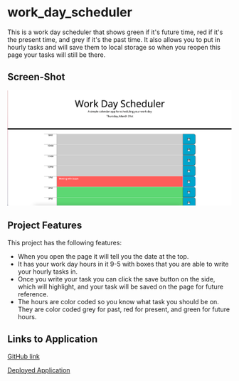 # work_day_scheduler
This is a work day scheduler that shows green if it's future time, red if it's the present time, and grey if it's the past time. It also allows you to put in hourly tasks and will save them to local storage so when you reopen this page your tasks will still be there.

## Screen-Shot

![This photo shows the application in use with things in different rows. It dose not show the coloring because it was after 5 when the photo was captured](./assets/photo1.png)



## Project Features
This project has the following features:
<ul>
<li> When you open the page it will tell you the date at the top. </li>
<li> It has your work day hours in it 9-5 with boxes that you are able to write your hourly tasks in.</li>
<li> Once you write your task you can click the save button on the side, which will highlight, and your task will be saved on the page for future reference. </li>
<li> The hours are color coded so you know what task you should be on. They are color coded grey for past, red for present, and green for future hours.</li>
</ul>


## Links to Application

<a href="https://github.com/smturner/work_day_scheduler">GitHub link </a>

<a href="https://smturner.github.io/work_day_scheduler/">Deployed Application </a>